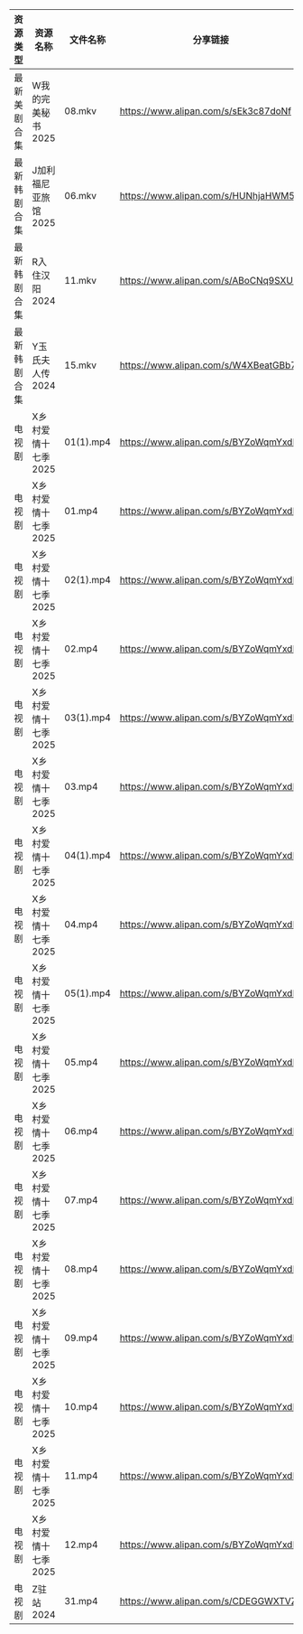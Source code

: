 | 资源类型   | 资源名称         | 文件名称      | 分享链接                                 | 更新时间                |
| ------ | ------------ | --------- | ------------------------------------ | ------------------- |
| 最新美剧合集 | W我的完美秘书2025  | 08.mkv    | https://www.alipan.com/s/sEk3c87doNf | 2025-01-26 00:06:34 |
| 最新韩剧合集 | J加利福尼亚旅馆2025 | 06.mkv    | https://www.alipan.com/s/HUNhjaHWM5w | 2025-01-26 12:05:40 |
| 最新韩剧合集 | R入住汉阳2024    | 11.mkv    | https://www.alipan.com/s/ABoCNq9SXUm | 2025-01-26 00:06:20 |
| 最新韩剧合集 | Y玉氏夫人传2024   | 15.mkv    | https://www.alipan.com/s/W4XBeatGBb7 | 2025-01-26 00:06:52 |
| 电视剧    | X乡村爱情十七季2025 | 01(1).mp4 | https://www.alipan.com/s/BYZoWqmYxdR | 2025-01-26 14:06:52 |
| 电视剧    | X乡村爱情十七季2025 | 01.mp4    | https://www.alipan.com/s/BYZoWqmYxdR | 2025-01-26 14:06:51 |
| 电视剧    | X乡村爱情十七季2025 | 02(1).mp4 | https://www.alipan.com/s/BYZoWqmYxdR | 2025-01-26 14:06:51 |
| 电视剧    | X乡村爱情十七季2025 | 02.mp4    | https://www.alipan.com/s/BYZoWqmYxdR | 2025-01-26 14:06:51 |
| 电视剧    | X乡村爱情十七季2025 | 03(1).mp4 | https://www.alipan.com/s/BYZoWqmYxdR | 2025-01-26 14:06:51 |
| 电视剧    | X乡村爱情十七季2025 | 03.mp4    | https://www.alipan.com/s/BYZoWqmYxdR | 2025-01-26 14:06:50 |
| 电视剧    | X乡村爱情十七季2025 | 04(1).mp4 | https://www.alipan.com/s/BYZoWqmYxdR | 2025-01-26 14:06:50 |
| 电视剧    | X乡村爱情十七季2025 | 04.mp4    | https://www.alipan.com/s/BYZoWqmYxdR | 2025-01-26 14:06:50 |
| 电视剧    | X乡村爱情十七季2025 | 05(1).mp4 | https://www.alipan.com/s/BYZoWqmYxdR | 2025-01-26 14:06:49 |
| 电视剧    | X乡村爱情十七季2025 | 05.mp4    | https://www.alipan.com/s/BYZoWqmYxdR | 2025-01-26 14:06:49 |
| 电视剧    | X乡村爱情十七季2025 | 06.mp4    | https://www.alipan.com/s/BYZoWqmYxdR | 2025-01-26 14:06:49 |
| 电视剧    | X乡村爱情十七季2025 | 07.mp4    | https://www.alipan.com/s/BYZoWqmYxdR | 2025-01-26 14:06:48 |
| 电视剧    | X乡村爱情十七季2025 | 08.mp4    | https://www.alipan.com/s/BYZoWqmYxdR | 2025-01-26 14:06:48 |
| 电视剧    | X乡村爱情十七季2025 | 09.mp4    | https://www.alipan.com/s/BYZoWqmYxdR | 2025-01-26 14:06:48 |
| 电视剧    | X乡村爱情十七季2025 | 10.mp4    | https://www.alipan.com/s/BYZoWqmYxdR | 2025-01-26 14:06:48 |
| 电视剧    | X乡村爱情十七季2025 | 11.mp4    | https://www.alipan.com/s/BYZoWqmYxdR | 2025-01-26 14:06:47 |
| 电视剧    | X乡村爱情十七季2025 | 12.mp4    | https://www.alipan.com/s/BYZoWqmYxdR | 2025-01-26 14:06:47 |
| 电视剧    | Z驻站2024      | 31.mp4    | https://www.alipan.com/s/CDEGGWXTVZe | 2025-01-26 08:06:57 |

